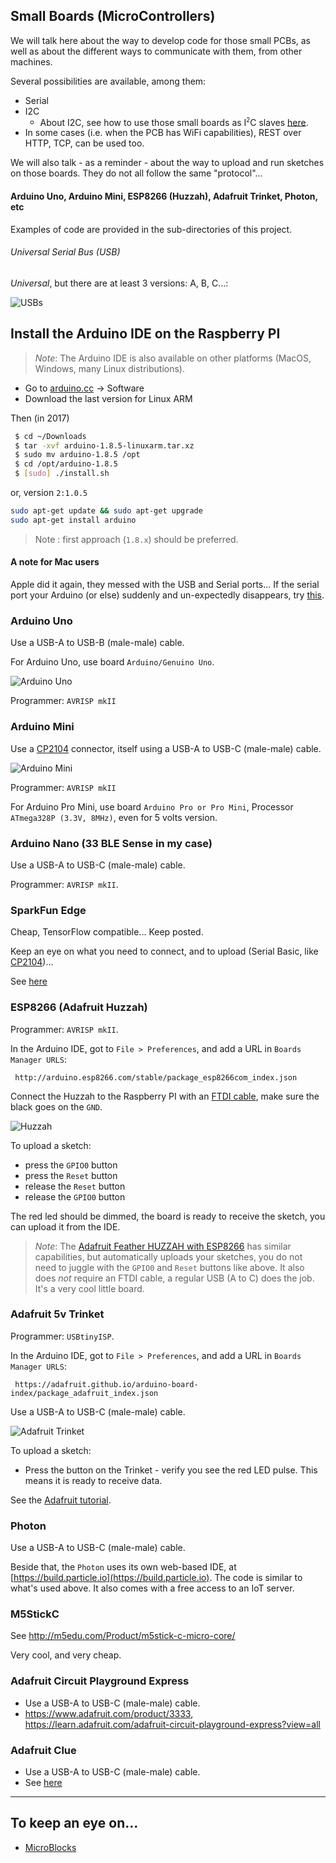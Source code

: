 ## Small Boards (MicroControllers)
We will talk here about the way to develop code for those small PCBs, as well as about the different ways to communicate with them, from other machines.

Several possibilities are available, among them:
- Serial
- I2C
    - About I2C, see how to use those small boards as I<sup><small>2</small></sup>C slaves [here](https://github.com/OlivierLD/raspberry-coffee/blob/master/I2C.SPI/src/i2c/comm/README.md).
- In some cases (i.e. when the PCB has WiFi capabilities), REST over HTTP, TCP, can be used too.

We will also talk - as a reminder - about the way to upload and run sketches on those boards. They do not all follow the same "protocol"...

#### Arduino Uno, Arduino Mini, ESP8266 (Huzzah), Adafruit Trinket, Photon, etc
Examples of code are provided in the sub-directories of this project.

###### Universal Serial Bus (USB)
_Universal_, but there are at least 3 versions: A, B, C...:

![USBs](./img/usbs.png)

## Install the Arduino IDE on the Raspberry PI
> _Note_: The Arduino IDE is also available on other platforms (MacOS, Windows, many Linux distributions).

- Go to [arduino.cc](https://www.arduino.cc/) -> Software
- Download the last version for Linux ARM

Then (in 2017)
```bash
 $ cd ~/Downloads
 $ tar -xvf arduino-1.8.5-linuxarm.tar.xz
 $ sudo mv arduino-1.8.5 /opt
 $ cd /opt/arduino-1.8.5
 $ [sudo] ./install.sh
```

or, version `2:1.0.5`
```bash
sudo apt-get update && sudo apt-get upgrade
sudo apt-get install arduino
```

> Note : first approach (`1.8.x`) should be preferred.

#### A note for Mac users
Apple did it again, they messed with the USB and Serial ports...
If the serial port your Arduino (or else) suddenly and un-expectedly disappears, try [this](https://www.mblock.cc/docs/run-makeblock-ch340-ch341-on-mac-os-sierra/).

### Arduino Uno
Use a USB-A to USB-B (male-male) cable.

For Arduino Uno, use board `Arduino/Genuino Uno`.

![Arduino Uno](./img/Arduino.Uno.png)

Programmer: `AVRISP mkII`

### Arduino Mini
Use a [CP2104](https://www.adafruit.com/product/3309) connector, itself using a USB-A to USB-C (male-male) cable.

![Arduino Mini](./img/Arduino.Mini.png)

Programmer: `AVRISP mkII`

For Arduino Pro Mini, use board `Arduino Pro or Pro Mini`, Processor `ATmega328P (3.3V, 8MHz)`, even for 5 volts version.

### Arduino Nano (33 BLE Sense in my case)
Use a USB-A to USB-C (male-male) cable.

Programmer: `AVRISP mkII`.

### SparkFun Edge
Cheap, TensorFlow compatible... Keep posted.

Keep an eye on what you need to connect, and to upload (Serial Basic, like [CP2104](https://www.adafruit.com/product/3309))...

See [here](https://www.sparkfun.com/products/15170)


### ESP8266 (Adafruit Huzzah)
Programmer: `AVRISP mkII`.

In the Arduino IDE, got to `File > Preferences`, and add a URL in `Boards Manager URLS`:
```
 http://arduino.esp8266.com/stable/package_esp8266com_index.json
```
Connect the Huzzah to the Raspberry PI with an [FTDI cable](https://www.adafruit.com/product/70), make sure the black goes on the `GND`.

![Huzzah](./img/Huzzah.png)

To upload a sketch:
- press the `GPIO0` button
- press the `Reset` button
- release the `Reset` button
- release the `GPIO0` button

The red led should be dimmed, the board is ready to receive the sketch, you can upload it from the IDE.

> _Note_: The [Adafruit Feather HUZZAH with ESP8266](https://learn.adafruit.com/adafruit-feather-huzzah-esp8266) has similar capabilities, but automatically uploads your sketches,
> you do not need to juggle with the `GPIO0` and `Reset` buttons like above. It also does _not_ require an FTDI cable,
> a regular USB (A to C) does the job. It's a very cool little board.

### Adafruit 5v Trinket
Programmer: `USBtinyISP`.

In the Arduino IDE, got to `File > Preferences`, and add a URL in `Boards Manager URLS`:
```
 https://adafruit.github.io/arduino-board-index/package_adafruit_index.json
```
Use a USB-A to USB-C (male-male) cable.

![Adafruit Trinket](./img/Trinket.png)

To upload a sketch:
- Press the button on the Trinket - verify you see the red LED pulse. This means it is ready to receive data.

See the [Adafruit tutorial](https://learn.adafruit.com/introducing-trinket?view=all).

### Photon
Use a USB-A to USB-C (male-male) cable.

Beside that, the `Photon` uses its own web-based IDE, at [https://build.particle.io](https://build.particle.io).
The code is similar to what's used above. It also comes with a free access to an IoT server.

### M5StickC
See <http://m5edu.com/Product/m5stick-c-micro-core/>

Very cool, and very cheap.

### Adafruit Circuit Playground Express
- Use a USB-A to USB-C (male-male) cable.
- <https://www.adafruit.com/product/3333>, <https://learn.adafruit.com/adafruit-circuit-playground-express?view=all>

### Adafruit Clue
- Use a USB-A to USB-C (male-male) cable.
- See [here](./AdafruitClue/README.md)

---

## To keep an eye on...
- [MicroBlocks](http://microblocks.fun/)
